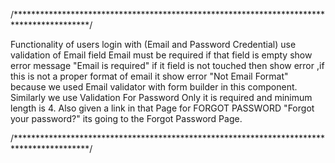 /*****************************************************************************************/

Functionality of users login with (Email and Password Credential) use validation of Email field Email must be required if that field is empty show error message "Email is required" if it field is not touched then show error ,if this is not a proper format of  email it show error "Not Email Format" because we used Email validator with form builder in this component.
Similarly we use Validation For Password Only it is required and minimum length is 4.
Also given a link in that Page for FORGOT PASSWORD "Forgot your password?" its going to the Forgot Password Page.

/*****************************************************************************************/